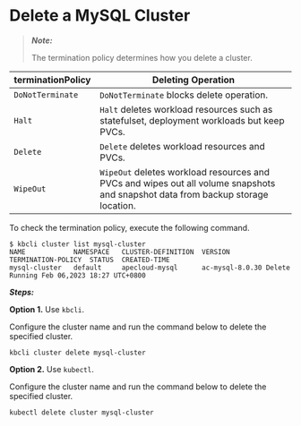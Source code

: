 # Delete a MySQL Cluster

> ***Note:*** 
>
> The termination policy determines how you delete a cluster.

terminationPolicy | Deleting Operation|
---|---|
|`DoNotTerminate`|`DoNotTerminate` blocks delete operation.|
`Halt`|`Halt` deletes workload resources such as statefulset, deployment workloads but keep PVCs.
`Delete`|`Delete` deletes workload resources and PVCs.
`WipeOut`|`WipeOut` deletes workload resources and PVCs and wipes out all volume snapshots and snapshot data from backup storage location.

To check the termination policy, execute the following command.
```
$ kbcli cluster list mysql-cluster
NAME   	        NAMESPACE	CLUSTER-DEFINITION	VERSION        	TERMINATION-POLICY	STATUS 	CREATED-TIME
mysql-cluster	default  	apecloud-mysql    	ac-mysql-8.0.30	Delete            	Running	Feb 06,2023 18:27 UTC+0800
```
***Steps:***

**Option 1.** Use `kbcli`.

Configure the cluster name and run the command below to delete the specified cluster.
```
kbcli cluster delete mysql-cluster
```

**Option 2.** Use `kubectl`.

Configure the cluster name and run the command below to delete the specified cluster.
```
kubectl delete cluster mysql-cluster
```
